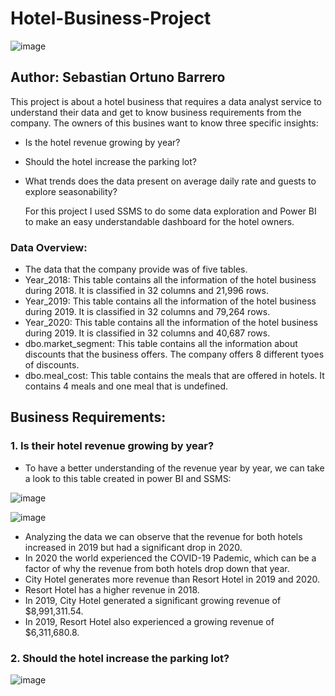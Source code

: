 # Hotel-Business-Project

![image](https://github.com/user-attachments/assets/88c5ad5d-d444-4eec-843e-a09ce9ba74df)


## Author: Sebastian Ortuno Barrero

This project is about a hotel business that requires a data analyst service to understand their data and get to know business requirements from the company. The owners of this busines want to know three specific insights:

- Is the hotel revenue growing by year?
- Should the hotel increase the parking lot?
- What trends does the data present on average daily rate and guests to explore seasonability?

  For this project I used SSMS to do some data exploration and Power BI to make an easy understandable dashboard for the hotel owners.

### Data Overview:

 - The data that the company provide was of five tables.
 - Year_2018: This table contains all the information of the hotel business during 2018. It is classified in 32 columns and 21,996 rows. 
 - Year_2019: This table contains all the information of the hotel business during 2019. It is classified in 32 columns and 79,264 rows. 
 - Year_2020: This table contains all the information of the hotel business during 2019. It is classified in 32 columns and 40,687 rows.
 - dbo.market_segment: This table contains all the information about discounts that the business offers. The company offers 8 different tyoes of discounts.
 - dbo.meal_cost: This table contains the meals that are offered in hotels. It contains 4 meals and one meal that is undefined.

## Business Requirements:
### 1. Is their hotel revenue growing by year?
- To have a better understanding of the revenue year by year, we can take a look to this table created in power BI and SSMS:

![image](https://github.com/user-attachments/assets/870239f2-c367-4abb-a5ba-c408ac25333a)


![image](https://github.com/user-attachments/assets/37bd44a8-dae8-4bbb-9973-b333a5c95a1a)


- Analyzing the data we can observe that the revenue for both hotels increased in 2019 but had a significant drop in 2020.
- In 2020 the world experienced the COVID-19 Pademic, which can be a factor of why the revenue from both hotels drop down that year.
- City Hotel generates more revenue than Resort Hotel in 2019 and 2020.
- Resort Hotel has a higher revenue in 2018.
- In 2019, City Hotel generated a significant growing revenue of $8,991,311.54.
- In 2019, Resort Hotel also experienced a growing revenue of $6,311,680.8.

### 2. Should the hotel increase the parking lot?

![image](https://github.com/user-attachments/assets/b2564368-2c86-42b3-b3a5-22af2587bc50)


